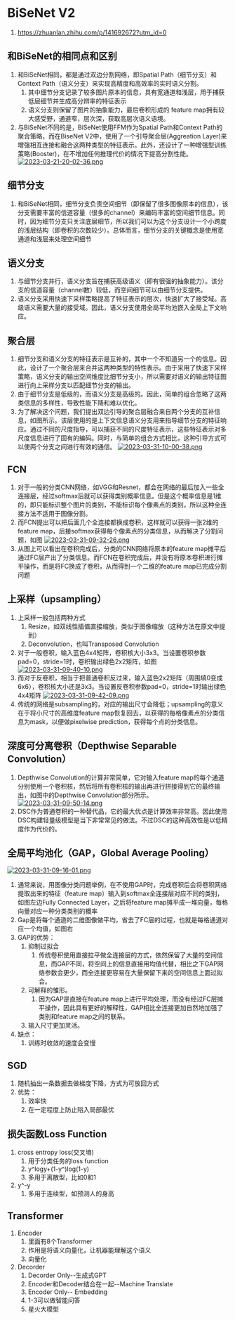 # BiSeNet V2
1. https://zhuanlan.zhihu.com/p/141692672?utm_id=0

## 和BiSeNet的相同点和区别
1. 和BiSeNet相同，都是通过双边分割网络，即Spatial Path（细节分支）和Context Path（语义分支）来实现高精度和高效率的实时语义分割。
   1. 其中细节分支记录了较多图片原本的信息，具有宽通道和浅层，用于捕获低层细节并生成高分辨率的特征表示
   2. 语义分支则保留了图片的抽象能力，最后卷积形成的 feature map拥有较大感受野，通道窄，层次深，获取高层次语义语境。
2. 与BiSeNet不同的是，BiSeNet使用FFM作为Spatial Path和Context Path的聚合策略，而在BiseNet V2中，使用了一个引导聚合层(Aggreation Layer)来增强相互连接和融合这两种类型的特征表示。此外，还设计了一种增强型训练策略(Booster)，在不增加任何推理代价的情况下提高分割性能。
   [![2023-03-21-20-02-36.png](https://i.postimg.cc/nLvm3Z6F/2023-03-21-20-02-36.png)](https://postimg.cc/3yxWRM8V)

## 细节分支
1. 和BiSeNet相同，细节分支负责空间细节（即保留了很多图像原本的信息），该分支需要丰富的信道容量（很多的channel）来编码丰富的空间细节信息。同时，因为细节分支只关注底层细节，所以我们可以为这个分支设计一个小跨度的浅层结构（即卷积的次数较少）。总体而言，细节分支的关键概念是使用宽通道和浅层来处理空间细节

## 语义分支
1. 与细节分支并行，语义分支旨在捕获高级语义（即有很强的抽象能力）。该分支的信道容量（channel数）较低，而空间细节可以由细节分支提供。
2. 语义分支采用快速下采样策略提高了特征表示的层次，快速扩大了接受域。高级语义需要大量的接受域。因此，语义分支使用全局平均池嵌入全局上下文响应。

## 聚合层
1. 细节分支和语义分支的特征表示是互补的，其中一个不知道另一个的信息。因此，设计了一个聚合层来合并这两种类型的特性表示。由于采用了快速下采样策略，语义分支的输出空间维度比细节分支小，所以需要对语义的输出特征图进行向上采样分支以匹配细节分支的输出。
2. 由于细节分支是低级的，而语义分支是高级的。因此，简单的组合忽略了这两类信息的多样性，导致性能下降和难以优化。
3. 为了解决这个问题，我们提出双边引导的聚合层融合来自两个分支的互补信息，如图所示。该层使用的是上下文信息语义分支用来指导细节分支的特征响应。通过不同的尺度指导，可以捕获不同的尺度特征表示，这些特征表示对多尺度信息进行了固有的编码。同时，与简单的组合方式相比，这种引导方式可以使两个分支之间进行有效的通信。
   [![2023-03-31-10-00-38.png](https://i.postimg.cc/Nj9Hnsr6/2023-03-31-10-00-38.png)](https://postimg.cc/k2CG6dsG)

## FCN
1. 对于一般的分类CNN网络，如VGG和Resnet，都会在网络的最后加入一些全连接层，经过softmax后就可以获得类别概率信息。但是这个概率信息是1维的，即只能标识整个图片的类别，不能标识每个像素点的类别，所以这种全连接方法不适用于图像分割。
2. 而FCN提出可以把后面几个全连接都换成卷积，这样就可以获得一张2维的feature map，后接softmax获得每个像素点的分类信息，从而解决了分割问题，如图
   [![2023-03-31-09-32-26.png](https://i.postimg.cc/pd5YHXNY/2023-03-31-09-32-26.png)](https://postimg.cc/VS1b9wkd)
3. 从图上可以看出在卷积完成后，分类的CNN网络将原本的feature map摊平后通过FC层产出了分类信息。而FCN在卷积完成后，并没有将原本卷积进行摊平操作，而是将FC换成了卷积，从而得到一个二维的feature map已完成分割问题

## 上采样（upsampling）
1. 上采样一般包括两种方式
   1. Resize，如双线性插值直接缩放，类似于图像缩放（这种方法在原文中提到）
   2. Deconvolution，也叫Transposed Convolution
2. 对于一般卷积，输入蓝色4x4矩阵，卷积核大小3x3。当设置卷积参数pad=0，stride=1时，卷积输出绿色2x2矩阵，如图
   [![2023-03-31-09-40-10.png](https://i.postimg.cc/3rPxW8Db/2023-03-31-09-40-10.png)](https://postimg.cc/237DKfG4)
3. 而对于反卷积，相当于把普通卷积反过来，输入蓝色2x2矩阵（周围填0变成6x6），卷积核大小还是3x3。当设置反卷积参数pad=0，stride=1时输出绿色4x4矩阵
   [![2023-03-31-09-42-09.png](https://i.postimg.cc/BnFDt762/2023-03-31-09-42-09.png)](https://postimg.cc/Js1t2qjh)
4. 传统的网络是subsampling的，对应的输出尺寸会降低；upsampling的意义在于将小尺寸的高维度feature map恢复回去，以获得的每格像素点的分类信息为mask，以便做pixelwise prediction，获得每个点的分类信息。

## 深度可分离卷积（Depthwise Separable Convolution）
1. Depthwise Convolution的计算非常简单，它对输入feature map的每个通道分别使用一个卷积核，然后将所有卷积核的输出再进行拼接得到它的最终输出，如图中的Depthwise Convolution部分所示。
   [![2023-03-31-09-50-14.png](https://i.postimg.cc/XvSV7QGG/2023-03-31-09-50-14.png)](https://postimg.cc/Mn5k90Yq)
2. DSC作为普通卷积的一种替代品，它的最大优点是计算效率非常高。因此使用DSC构建轻量级模型是当下非常常见的做法。不过DSC的这种高效性是以低精度作为代价的。
   
## 全局平均池化（GAP，Global Average Pooling）
[![2023-03-31-09-16-01.png](https://i.postimg.cc/BbcmfwG5/2023-03-31-09-16-01.png)](https://postimg.cc/BPbTxpbt)
1. 通常来说，用图像分类问题举例，在不使用GAP时，完成卷积后会将卷积网络提取出来的特征（feature map）输入到softmax全连接层对应不同的类别，如图左边Fully Connected Layer，之后将feature map摊平成一堆向量，每格向量对应一种分类类别的概率
2. Gap是将每个通道的二维图像做平均，省去了FC层的过程，也就是每格通道对应一个均值，如图右
3. GAP的优势：
   1. 抑制过拟合
      1. 传统卷积使用直接拉平做全连接层的方式，依然保留了大量的空间信息，而GAP不同，将空间上的信息直接用均值代替，相比之下GAP网络参数会更少，而全连接更容易在大量保留下来的空间信息上面过拟合。
   2. 可解释的雏形。
      1. 因为GAP是直接在feature map上进行平均处理，而没有经过FC层摊平操作，因此具有更好的解释性，GAP相比全连接更加自然地加强了类别和feature map之间的联系。
   3. 输入尺寸更加灵活。
4. 缺点：
   1. 训练时收敛的速度会变慢

## SGD
1. 随机抽出一条数据去做梯度下降，方式为可放回方式
2. 优势：
   1. 效率快
   2. 在一定程度上防止陷入局部最优
## 损失函数Loss Function
1. cross entropy loss(交叉墒)
   1. 用于分类任务的loss function
   2. y^logy+(1-y^)log(1-y)
   3. 多用于离散型，比如0和1
2. y^-y
   1. 多用于连续型，如预测人的身高

## Transformer
1. Encoder
   1. 里面有8个Transformer
   2. 作用是将语义向量化，让机器能理解这个语义
   3. 向量化
2. Decorder
   1. Decorder Only--生成式GPT
   2. Encoder和Decoder结合在一起--Machine Translate
   3. Encoder Only-- Embedding
   4. 1-3可以做智能问答
   5. 星火大模型




